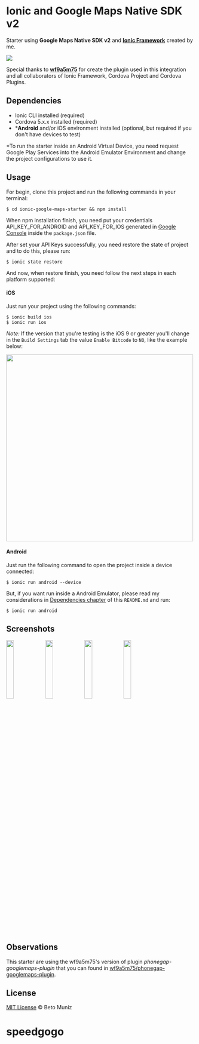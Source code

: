 # Ionic and Google Maps Native SDK v2
Starter using **Google Maps Native SDK v2** and **[Ionic Framework](http://ionicframework.com)** created by me.

<img src="https://cloud.githubusercontent.com/assets/1680157/9290919/b8dc1e5c-437a-11e5-8c91-e047e4810351.png">


Special thanks to **[wf9a5m75](https://github.com/wf9a5m75/)** for create the plugin used in this integration and all collaborators of Ionic Framework, Cordova Project and Cordova Plugins.

## Dependencies

- Ionic CLI installed (required)
- Cordova 5.x.x installed (required)
- \***Android** and/or iOS environment installed (optional, but required if you don't have devices to test)

\*To run the starter inside an Android Virtual Device, you need request Google Play Services into the Android Emulator Environment and change the project configurations to use it.

## Usage

For begin, clone this project and run the following commands in your terminal:

```ssh
$ cd ionic-google-maps-starter && npm install
```

When npm installation finish, you need put your credentials API_KEY_FOR_ANDROID and API_KEY_FOR_IOS generated in [Google Console](https://console.developers.google.com) inside the `package.json` file.

After set your API Keys successfully, you need restore the state of project and to do this, please run:

```ssh
$ ionic state restore
```

And now, when restore finish, you need follow the next steps in each platform supported:

#### iOS

Just run your project using the following commands:

```ssh
$ ionic build ios
$ ionic run ios
```

*Note:* If the version that you're testing is the iOS 9 or greater you'll change in the `Build Settings` tab the value `Enable Bitcode` to `NO`, like the example below:

<img src="https://cloud.githubusercontent.com/assets/1680157/9269152/d5d5f3be-423c-11e5-83c6-5adfb241077f.png" width="500">

#### Android

Just run the following command to open the project inside a device connected:

```ssh
$ ionic run android --device
```

But, if you want run inside a Android Emulator, please read my considerations in [Dependencies chapter](#dependencies) of this `README.md` and run:

```ssh
$ ionic run android
```

## Screenshots

<img src="https://cloud.githubusercontent.com/assets/1680157/9290913/a6eb28a0-437a-11e5-8a8f-1571b9f73308.jpg" width="20%">
<img src="https://cloud.githubusercontent.com/assets/1680157/9290914/a709bda6-437a-11e5-96e8-95f10f119b97.jpg" width="20%">
<img src="https://cloud.githubusercontent.com/assets/1680157/9290916/a9e793fe-437a-11e5-9ae1-af598ddae58f.jpg" width="20%">
<img src="https://cloud.githubusercontent.com/assets/1680157/9290917/a9e897a4-437a-11e5-9821-f4b02f57ce31.jpg" width="20%">

## Observations

This starter are using the wf9a5m75's version of plugin *phonegap-googlemaps-plugin* that you can found in [wf9a5m75/phonegap-googlemaps-plugin](https://github.com/wf9a5m75/phonegap-googlemaps-plugin).

## License

[MIT License](http://betomuniz.mit-license.org) © Beto Muniz
# speedgogo
